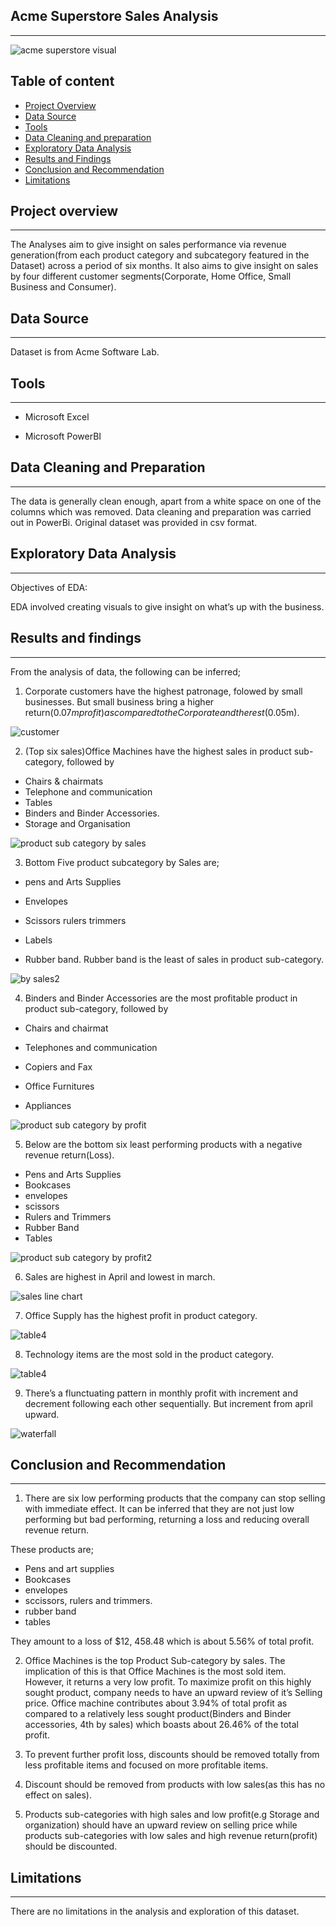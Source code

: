 ## Acme Superstore Sales Analysis
---
![acme superstore visual](https://github.com/user-attachments/assets/58832f80-4e60-430e-967d-3886123c9064)









## Table of content

- [Project Overview](#project-overview)
- [Data Source](#data-source)
- [Tools](#tools)
- [Data Cleaning and preparation](#data-cleaning-and-preparation)
- [Exploratory Data Analysis](#exploratory-data-analysis)
- [Results and Findings](#results-and-findings)
- [Conclusion and Recommendation](#conclusion-and-recommendation)
- [Limitations](#limitations) 

##  Project overview
---
The
Analyses aim to give insight on sales performance via revenue generation(from each product category and subcategory featured in the Dataset) across a period of six months. It also aims to give insight on sales by four different customer segments(Corporate, Home Office, Small Business and Consumer).



##  Data Source
---

Dataset is from Acme Software Lab.



## Tools
---

  -  Microsoft Excel

  -  Microsoft PowerBI

## Data Cleaning and Preparation
---

The data is generally clean enough, apart from a white space on one of the columns which was removed. Data cleaning and preparation was carried out in PowerBi. Original dataset was provided in csv format.

## Exploratory Data Analysis
---

Objectives of EDA:

EDA involved creating visuals to give insight on what’s up with the business.

## Results and findings
---

From the analysis of data, the following can be inferred;

1. Corporate customers have the highest patronage, folowed by small businesses. But small business bring a higher return($0.07m profit) as compared to the Corporate and the rest($0.05m).

![customer](https://github.com/user-attachments/assets/8de0122f-339f-4922-84da-9aeffe76cecb)


 
2. ⁠(Top six sales)Office Machines have the highest sales in product sub-category, followed by
  - Chairs & chairmats
  - Telephone and communication
  -  Tables
  -  Binders and Binder Accessories.
  -  Storage and Organisation
 
![product sub category by sales](https://github.com/TheOlajide/Acme-Superstore/assets/155437593/f2084345-44b2-4225-9417-2e27d1026f8f)



3. ⁠Bottom Five product subcategory by Sales are;

  -  pens and Arts Supplies

  -  Envelopes

  -  Scissors rulers trimmers

  -  ⁠Labels

  -  ⁠Rubber band.
Rubber band is the least of sales in product sub-category.

![by sales2](https://github.com/TheOlajide/Acme-Superstore/assets/155437593/faf43d24-288d-421e-b2ee-c051e45efa09)



4. ⁠Binders and Binder Accessories are the most profitable product in product sub-category, followed by

  -  Chairs and chairmat

  -  Telephones and communication

  -   ⁠Copiers and Fax

  -  Office Furnitures
  
  -  Appliances

![product sub category by profit](https://github.com/TheOlajide/Acme-Superstore/assets/155437593/1113389e-b229-4873-82c8-14d2343aa504)


5. Below are the bottom six least performing products with a negative revenue return(Loss).

  -  Pens and Arts Supplies
  -  Bookcases
  -  envelopes
  -  scissors
  -  Rulers and Trimmers
  -  Rubber Band
  -  Tables
 
![product sub category by profit2](https://github.com/TheOlajide/Acme-Superstore/assets/155437593/dc2e6273-9fb9-4abc-9e5c-8d14877aacf2)


6. Sales are highest in April and lowest in march.
 
![sales line chart](https://github.com/user-attachments/assets/7692c9f3-a259-4151-b0af-6ab347541699)



7. ⁠Office Supply has the highest profit in product category.

![table4](https://github.com/user-attachments/assets/4c841786-2070-4809-a321-6dbfa9b6c860)

 


8. ⁠Technology items are the most sold in the product category.

![table4](https://github.com/user-attachments/assets/f0adbe7e-0cdf-46e3-83a4-65bf046c3188)


9. ⁠There’s a flunctuating pattern in monthly profit with increment and decrement following each other sequentially. But increment from april upward.

![waterfall](https://github.com/user-attachments/assets/2da49c08-dacb-4e1a-b280-451ae3fba9af)


 

## Conclusion and Recommendation
---

1. There are six low performing products that the company can stop selling with immediate effect. It can be inferred that they are not just low performing but bad performing, returning a loss and reducing overall revenue return.

These products are;

  -  Pens and art supplies
  -  Bookcases
  -  envelopes
  -  sccissors, rulers and trimmers.
  -  rubber band
  -  tables

They amount to a loss of $12, 458.48 which is about 5.56% of total profit.

2. Office Machines is the top Product Sub-category by sales. The implication of this is that Office Machines is the most sold item. However, it returns a very low profit. To maximize profit on this highly sought product, company needs to have an upward review of it’s Selling price.
Office machine contributes about 3.94% of total profit as compared to a relatively less sought product(Binders and Binder accessories, 4th by sales) which boasts about 26.46% of the total profit. 

3. To prevent further profit loss, discounts should be removed totally from less profitable items and focused on more profitable items.

4. ⁠Discount should be removed from products with low sales(as this has no effect on sales).

5. ⁠Products sub-categories with high sales and low profit(e.g Storage and organization) should have an upward review on selling price while products sub-categories with low sales and high revenue return(profit) should be discounted.

## Limitations
---

There are no limitations in the analysis and exploration of this dataset.
